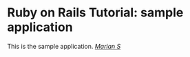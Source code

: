 # Ruby on Rails Tutorial: sample application

This is the sample application.
[*Marian S*](http://https://github.com/smenarru/)


